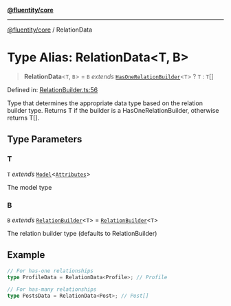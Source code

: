[**@fluentity/core**](../README.md)

***

[@fluentity/core](../globals.md) / RelationData

# Type Alias: RelationData\<T, B\>

> **RelationData**\<`T`, `B`\> = `B` *extends* [`HasOneRelationBuilder`](../classes/HasOneRelationBuilder.md)\<`T`\> ? `T` : `T`[]

Defined in: [RelationBuilder.ts:56](https://github.com/cedricpierre/fluentity-core/blob/ff4e4131c1b559350a048decc81f340aa7866d50/src/RelationBuilder.ts#L56)

Type that determines the appropriate data type based on the relation builder type.
Returns T if the builder is a HasOneRelationBuilder, otherwise returns T[].

## Type Parameters

### T

`T` *extends* [`Model`](../classes/Model.md)\<[`Attributes`](../interfaces/Attributes.md)\>

The model type

### B

`B` *extends* [`RelationBuilder`](../classes/RelationBuilder.md)\<`T`\> = [`RelationBuilder`](../classes/RelationBuilder.md)\<`T`\>

The relation builder type (defaults to RelationBuilder<T>)

## Example

```typescript
// For has-one relationships
type ProfileData = RelationData<Profile>; // Profile

// For has-many relationships
type PostsData = RelationData<Post>; // Post[]
```
